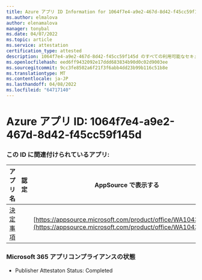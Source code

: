 ```yaml
---
title: Azure アプリ ID Information for 1064f7e4-a9e2-467d-8d42-f45cc59f145d
ms.author: elmalova
author: elenamalova
manager: tonybal
ms.date: 04/07/2022
ms.topic: article
ms.service: attestation
certification_type: attested
description: 1064f7e4-a9e2-467d-8d42-f45cc59f145d のすべての利用可能なセキュリティとコンプライアンス情報。
ms.openlocfilehash: eed6ff9432092e17ddd683834b90d0c02d9003ee
ms.sourcegitcommit: 9cc3fe8502a6f21f3f6abb4dd23b99b116c51b8e
ms.translationtype: MT
ms.contentlocale: ja-JP
ms.lasthandoff: 04/08/2022
ms.locfileid: "64717140"
---
```

# <a name="azure-app-id-1064f7e4-a9e2-467d-8d42-f45cc59f145d"></a>Azure アプリ ID: 1064f7e4-a9e2-467d-8d42-f45cc59f145d


### <a name="apps-associated-with-this-id"></a>この ID に関連付けられているアプリ:
| **アプリ名** | **認定** | **AppSource で表示する** |
|--------------|---------------|-----------------------|
| [決定事項](../forward/WA104381880.md) |  | [https://appsource.microsoft.com/product/office/WA104381880](https://appsource.microsoft.com/product/office/WA104381880) |

### <a name="microsoft-365-app-compliance-status"></a>Microsoft 365 アプリコンプライアンスの状態
- Publisher Attestaton Status: Completed
